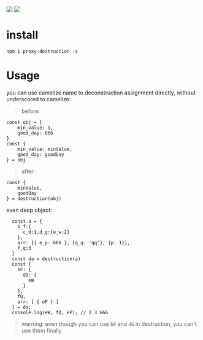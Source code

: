 <a href="https://www.npmjs.com/package/proxy-destruction"><img src="https://img.shields.io/badge/>-npm-red.svg"/></a>
<a href="https://github.com/lhyt/destruction/issues"><img src="https://img.shields.io/badge/>-issue-green.svg"/></a>

# install
```
npm i proxy-destruction -s
```

# Usage
you can use camelize name to deconstruction assignment directly, without underscored to camelize:
> before:
```
const obj = {
    min_value: 1,
    good_day: 666
}
const {
    min_value: minValue,
    good_day: goodDay
} = obj
```

> after:
```
const {
    minValue,
    goodDay
} = destruction(obj)
```

even deep object:
```
  const a = {
    b_f:{
      c_d:1,d_g:{e_w:2}
    },
    arr: [{ e_p: 666 }, {q_q: 'qq'}, {p: 1}],
    f_q:3
  }
  const da = destruction(a)
  const {
    bF: {
      dG: {
        eW
      }
    },
    fQ,
    arr: [ { eP } ]
  } = da;
  console.log(eW, fQ, eP); // 2 3 666
```
> warning: even though you can use `bF` and `dG` in destruction, you can't use them finally
